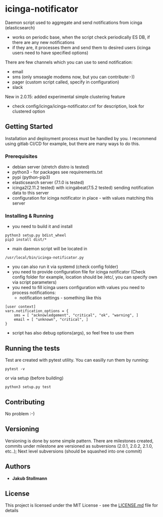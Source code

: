 # icinga-notificator

Daemon script used to aggregate and send notifications from icinga (elasticsearch)
- works on periodic base, when the script check periodically ES DB, if there are any new notifications
- if they are, it processes them and send them to desired users (icinga users need to have specified options)

There are few channels which you can use to send notification:
- email
- sms (only smseagle modems now, but you can contribute:-))
- pager (custom script called, specify in configuration)
- slack

New in 2.0.15:
added experimental simple clustering feature
- check config/icinga/icinga-notificator.cnf for description, look for clustered option

## Getting Started

Installation and deployment process must be handled by you. I recommend using gitlab CI/CD for example, but there are many ways to do this.


### Prerequisites

- debian server (stretch distro is tested)
- python3 - for packages see requirements.txt
- pypi (python-pip3)
- elasticsearch server (7.1.0 is tested)
- icinga2(2.11.2 tested) with icingabeat(7.5.2 tested) sending notification data to this server
- configuration for icinga notificator in place - with values matching this server


### Installing & Running

- you need to build it and install
```
python3 setup.py bdist_wheel
pip3 install dist/*
```
- main daemon script will be located in
```
/usr/local/bin/icinga-notificator.py
```

- you can also run it via systemd (check config folder)
- you need to provide configuration file for icinga notificator (Check config folder for example, location should be /etc/, you can specify own via script parameters)
- you need to fill icinga users configuration with values you need to process notifications:
	- notification settings - something like this
```
[user context]
vars.notification_options = {
	sms = [ "acknowledgement", "critical", "ok", "warning", ]
	email = [ "unknown", "critical", ]
}
```
- script has also debug options(args), so feel free to use them

## Running the tests

Test are created with pytest utility. You can easilly run them by running:
```
pytest -v
```
or via setup (before building)
```
python3 setup.py test
```

## Contributing

No problem :-)

## Versioning

Versioning is done by some simple pattern. There are milestones created, commits under milestone are versioned as subversions (2.0.1, 2.0.2, 2.1.0, etc..); Next level subversions (should be squashed into one commit)
## Authors

* **Jakub Stollmann**


## License

This project is licensed under the MIT License - see the [LICENSE.md](LICENSE.md) file for details
